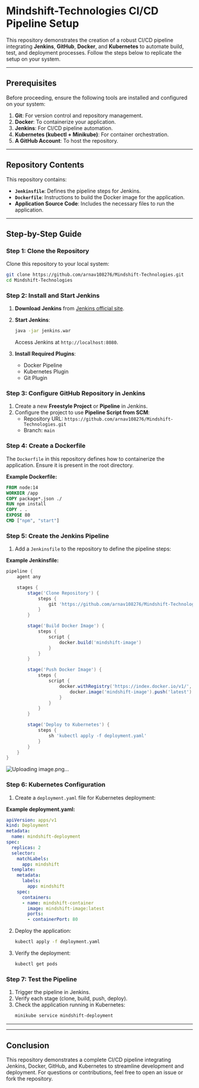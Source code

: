 # Mindshift-Technologies CI/CD Pipeline Setup

This repository demonstrates the creation of a robust CI/CD pipeline integrating **Jenkins**, **GitHub**, **Docker**, and **Kubernetes** to automate build, test, and deployment processes. Follow the steps below to replicate the setup on your system.

---

## Prerequisites
Before proceeding, ensure the following tools are installed and configured on your system:

1. **Git**: For version control and repository management.
2. **Docker**: To containerize your application.
3. **Jenkins**: For CI/CD pipeline automation.
4. **Kubernetes (kubectl + Minikube)**: For container orchestration.
5. **A GitHub Account**: To host the repository.

---

## Repository Contents
This repository contains:

- **`Jenkinsfile`**: Defines the pipeline steps for Jenkins.
- **`Dockerfile`**: Instructions to build the Docker image for the application.
- **Application Source Code**: Includes the necessary files to run the application.

---

## Step-by-Step Guide

### **Step 1: Clone the Repository**
Clone this repository to your local system:

```bash
git clone https://github.com/arnav108276/Mindshift-Technologies.git
cd Mindshift-Technologies
```

### **Step 2: Install and Start Jenkins**
1. **Download Jenkins** from [Jenkins official site](https://www.jenkins.io/).
2. **Start Jenkins**:
   ```bash
   java -jar jenkins.war
   ```
   Access Jenkins at `http://localhost:8080`.

3. **Install Required Plugins**:
   - Docker Pipeline
   - Kubernetes Plugin
   - Git Plugin

### **Step 3: Configure GitHub Repository in Jenkins**
1. Create a new **Freestyle Project** or **Pipeline** in Jenkins.
2. Configure the project to use **Pipeline Script from SCM**:
   - Repository URL: `https://github.com/arnav108276/Mindshift-Technologies.git`
   - Branch: `main`

### **Step 4: Create a Dockerfile**
The `Dockerfile` in this repository defines how to containerize the application. Ensure it is present in the root directory.

**Example Dockerfile:**
```dockerfile
FROM node:14
WORKDIR /app
COPY package*.json ./
RUN npm install
COPY . .
EXPOSE 80
CMD ["npm", "start"]
```

### **Step 5: Create the Jenkins Pipeline**
1. Add a `Jenkinsfile` to the repository to define the pipeline steps:

**Example Jenkinsfile:**
```groovy
pipeline {
    agent any

    stages {
        stage('Clone Repository') {
            steps {
                git 'https://github.com/arnav108276/Mindshift-Technologies.git'
            }
        }

        stage('Build Docker Image') {
            steps {
                script {
                    docker.build('mindshift-image')
                }
            }
        }

        stage('Push Docker Image') {
            steps {
                script {
                    docker.withRegistry('https://index.docker.io/v1/', 'docker-credentials') {
                        docker.image('mindshift-image').push('latest')
                    }
                }
            }
        }

        stage('Deploy to Kubernetes') {
            steps {
                sh 'kubectl apply -f deployment.yaml'
            }
        }
    }
}
```
![Uploading image.png…]()


### **Step 6: Kubernetes Configuration**
1. Create a `deployment.yaml` file for Kubernetes deployment:

**Example deployment.yaml:**
```yaml
apiVersion: apps/v1
kind: Deployment
metadata:
  name: mindshift-deployment
spec:
  replicas: 2
  selector:
    matchLabels:
      app: mindshift
  template:
    metadata:
      labels:
        app: mindshift
    spec:
      containers:
      - name: mindshift-container
        image: mindshift-image:latest
        ports:
        - containerPort: 80
```

2. Deploy the application:
   ```bash
   kubectl apply -f deployment.yaml
   ```

3. Verify the deployment:
   ```bash
   kubectl get pods
   ```

### **Step 7: Test the Pipeline**
1. Trigger the pipeline in Jenkins.
2. Verify each stage (clone, build, push, deploy).
3. Check the application running in Kubernetes:
   ```bash
   minikube service mindshift-deployment
   ```

---



---

## Conclusion
This repository demonstrates a complete CI/CD pipeline integrating Jenkins, Docker, GitHub, and Kubernetes to streamline development and deployment. For questions or contributions, feel free to open an issue or fork the repository.
